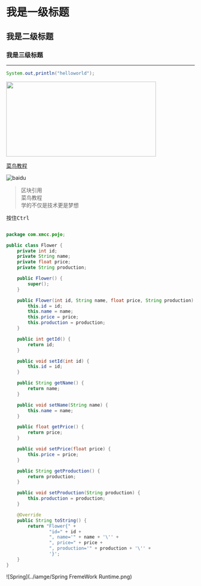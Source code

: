# 我是一级标题
## 我是二级标题
### 我是三级标题
---


```java
System.out,println("helloworld");
```

<img src="https://www.baidu.com/img/bd_logo1.png?where=super" width="400px" height="200px">


[菜鸟教程](http://www.runoob.com/)

![baidu](https://www.baidu.com/img/bd_logo1.png?where=super "百度")

 > 区块引用  
 > 菜鸟教程  
 > 学的不仅是技术更是梦想  

 按住<kbd>Ctrl</kbd>

 

```java

package com.xmcc.pojo;

public class Flower {
    private int id;
    private String name;
    private float price;
    private String production;

    public Flower() {
        super();
    }

    public Flower(int id, String name, float price, String production) {
        this.id = id;
        this.name = name;
        this.price = price;
        this.production = production;
    }

    public int getId() {
        return id;
    }

    public void setId(int id) {
        this.id = id;
    }

    public String getName() {
        return name;
    }

    public void setName(String name) {
        this.name = name;
    }

    public float getPrice() {
        return price;
    }

    public void setPrice(float price) {
        this.price = price;
    }

    public String getProduction() {
        return production;
    }

    public void setProduction(String production) {
        this.production = production;
    }

    @Override
    public String toString() {
        return "Flower{" +
                "id=" + id +
                ", name='" + name + '\'' +
                ", price=" + price +
                ", production='" + production + '\'' +
                '}';
    }
}
```

![Spring](../iamge/Spring FremeWork Runtime.png)